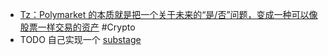- [Tz：Polymarket 的本质就是把一个关于未来的“是/否”问题，变成一种可以像股票一样交易的资产](https://x.com/Tz_2022/status/1977434800760762776) #Crypto
- TODO 自己实现一个 [substage](https://selkie.design/substage/)